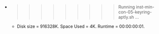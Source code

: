 * >>>>>>>>> Running inst-min-con-05-keyring-aptly.sh ...
  * Disk size = 916328K. Space Used = 4K. Runtime = 00:00:00:01.
